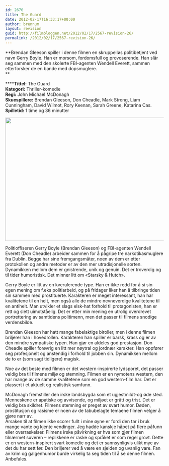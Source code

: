```yaml
---
id: 2670
title: The Guard
date: 2012-02-17T16:33:17+00:00
author: brennum
layout: revision
guid: http://filmbloggen.net/2012/02/17/2567-revision-26/
permalink: /2012/02/17/2567-revision-26/
---
```

**Brendan Gleeson spiller i denne filmen en skruppelløs politibetjent ved navn Gerry Boyle. Han er morsom, fordomsfull og provoserende. Han slår seg sammen med den skolerte FBI-agenten Wendell Everett, sammen etterforsker de en bande med dopsmuglere.  
** 

******Tittel:** The Guard  
**Kategori:** Thriller-komedie  
**Regi:** John Michael McDonagh  
**Skuespillere:** Brendan Gleeson, Don Cheadle, Mark Strong, Liam Cunningham, David Wilmot, Rory Keenan, Sarah Greene, Katarina Cas.  
**Spilletid:** 1 time og 36 minutter

<a href="http://filmbloggen.net/?attachment_id=2645" rel="attachment wp-att-2645"><img class="alignnone size-full wp-image-2645" src="http://filmbloggen.net/wp-content/uploads//2012/02/art-the-guard_20110826121150601209-420x0.jpg" alt="" width="541" height="391" /></a>

Politioffiseren Gerry Boyle (Brendan Gleeson) og FBI-agenten Wendell Everett (Don Cheadle) arbeider sammen for å pågripe tre narkotikasmuglere fra Dublin. Begge har sine fremgangsmåter, noen av dem er etter protokollen og andre metoder er av den mer utradisjonelle sorten. Dynamikken mellom dem er gnistrende, unik og genuin. Det er troverdig og til tider humoristisk. Det minner litt om &laquo;Starsky & Hutch&raquo;.

Gerry Boyle er litt av en kverulerende type. Han er ikke redd for å si sin egen mening om f.eks politiarbeid, og på fridager liker han å tilbringe tiden sin sammen med prostituerte. Karakteren er meget interessant, han har kvalitetene til en helt, men også alle de mindre nevneverdige kvalitetene til en antihelt. Man utvikler et slags elsk-hat forhold til protagonisten, han er rett og slett uimotståelig. Det er etter min mening en utrolig overdrevet portrettering av samtidens politimenn, men det passer til filmens snodige verdensbilde.

Brendan Gleeson har hatt mange fabelaktige biroller, men i denne filmen briljerer han i hovedrollen. Karakteren han spiller er barsk, krass og er av den mindre sympatiske typen. Han gjør en aldeles god prestasjon. Don Cheadle spiller forøvrig en litt mer nøytral og jordnær karakter. Han oppfører seg profesjonelt og anstendig i forhold til jobben sin. Dynamikken mellom de to er (som sagt tidligere) magisk.

Noe av det beste med filmen er det western-inspirerte lydsporet, det passer veldig bra til filmens miljø og stemning. Filmen er en nymotens western, den har mange av de samme kvalitetene som en god western-film har. Det er plassert i et aktuelt og realistisk samfunn.

McDonagh fremstiller den irske landsbygda som et ugjestmildt-og øde sted. Menneskene er apatiske og avvisende, og miljøet er grått og trist. Det er veldig bra skildret. Filmens stemning er preget av svart humor. Døden, prostitusjon og rasisme er noen av de tabubelagte temaene filmen velger å gjøre narr av.  
Årsaken til at filmen ikke scorer fullt i mine øyne er fordi den tar i bruk mange vante og kjente vendinger. Jeg hadde kanskje håpet på flere påfunn eller overraskelser. Filmens irske påvirkning er hva som gjør filmen tilnærmet suveren &#8211; replikkene er raske og språket er som regel grovt. Dette er en western-inspirert svart komedie og det er sannsynligvis ulikt mye av det du har sett før. Den briljerer ved å være en sjelden og uvanlig vare. Fan av krim og galgenhumor burde virkelig ta seg tiden til å se denne filmen. Anbefales.